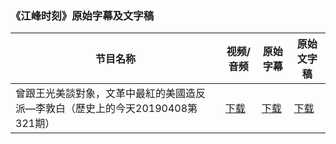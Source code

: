 ### 《江峰时刻》原始字幕及文字稿

| 节目名称 | 视频/音频 | 原始字幕 | 原始文字稿 |
|---|---|---|---|
| 曾跟王光美談對象，文革中最紅的美國造反派—李敦白（歷史上的今天20190408第321期） | [下载](https://y2mate.com/youtube/egZR6JcXK5I) | [下载](jiangfeng/egZR6JcXK5I.srt) | [下载](jiangfeng/egZR6JcXK5I.text) | 
